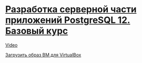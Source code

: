 # [Разработка серверной части приложений PostgreSQL 12. Базовый курс](https://postgrespro.ru/education/courses/DEV1)

[Video](https://www.youtube.com/watch?v=8uHePp-qFNE&list=PLaFqU3KCWw6LNR1IZ814whJe89J1tRQ3t)

[Загрузить образ ВМ для VirtualBox](https://edu.postgrespro.ru/DEV1-student-12.ova)

